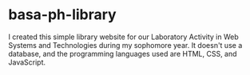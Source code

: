 # basa-ph-library
I created this simple library website for our Laboratory Activity in Web Systems and Technologies during my sophomore year. It doesn't use a database, and the programming languages used are HTML, CSS, and JavaScript.
